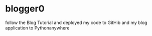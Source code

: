# blogger0
follow the Blog Tutorial and deployed my code to GitHib and my blog application to Pythonanywhere
